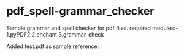 # pdf_spell-grammar_checker
Sample grammar and spell checker for pdf files.
required modules:-
1.pyPDF2
2.enchant
3.grammar_check

Added test.pdf as sample reference.
